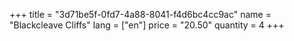 +++
title = "3d71be5f-0fd7-4a88-8041-f4d6bc4cc9ac"
name = "Blackcleave Cliffs"
lang = ["en"]
price = "20.50"
quantity = 4
+++
